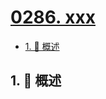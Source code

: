 # [0286. xxx](https://github.com/Tdahuyou/TNotes.leetcode/tree/main/notes/0286.%20xxx)

<!-- region:toc -->

- [1. 📝 概述](#1--概述)

<!-- endregion:toc -->

## 1. 📝 概述

